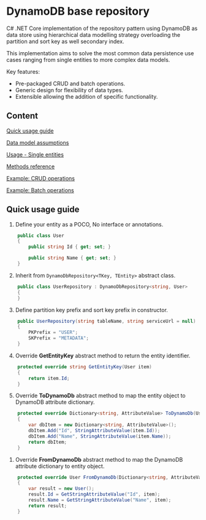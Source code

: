 # DynamoDB base repository

C# .NET Core implementation of the repository pattern using DynamoDB as data store using hierarchical data modelling strategy overloading the partition and sort key as well secondary index.

This implementation aims to solve the most common data persistence use cases ranging from single entities to more complex data models.

Key features:
* Pre-packaged CRUD and batch operations.
* Generic design for flexibility of data types.
* Extensible allowing the addition of specific functionality.


## Content

[Quick usage guide](#quick-usage-guide)

[Data model assumptions](docs/data-model-assumptions.md)

[Usage - Single entities](docs/usage-single-entities.md)

[Methods reference](docs/methods-reference.md)

[Example: CRUD operations](docs/example-crud-operations.md)

[Example: Batch operations](docs/example-batch-operations.md)

## Quick usage guide

1. Define your entity as a POCO, No interface or annotations.

```cs
    public class User
    {
        public string Id { get; set; }

        public string Name { get; set; }
    }
```

2. Inherit from ```DynamoDbRepository<TKey, TEntity>``` abstract class.

```cs
    public class UserRepository : DynamoDbRepository<string, User>
    {
    }
```

3. Define partition key prefix and sort key prefix in constructor.
 
```cs
    public UserRepository(string tableName, string serviceUrl = null) : base(tableName, serviceUrl)
    {
        PKPrefix = "USER";
        SKPrefix = "METADATA";
    }
```

4. Override **GetEntityKey** abstract method to return the entity identifier.

```cs
    protected override string GetEntityKey(User item)
    {
        return item.Id;
    }
```

5. Override **ToDynamoDb** abstract method to map the entity object to DynamoDB attribute dictionary.

```cs
    protected override Dictionary<string, AttributeValue> ToDynamoDb(User item)
    {
        var dbItem = new Dictionary<string, AttributeValue>();        
        dbItem.Add("Id", StringAttributeValue(item.Id));
        dbItem.Add("Name", StringAttributeValue(item.Name));
        return dbItem;
    }
```

1. Override **FromDynamoDb** abstract method to map the DynamoDB attribute dictionary to entity object.

```cs
    protected override User FromDynamoDb(Dictionary<string, AttributeValue> item)
    {
        var result = new User();
        result.Id = GetStringAttributeValue("Id", item);
        result.Name = GetStringAttributeValue("Name", item);
        return result;
    }
```






